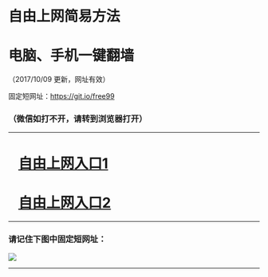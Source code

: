 ﻿# 自由上网简易方法

# 电脑、手机一键翻墙

（2017/10/09 更新，网址有效）

固定短网址：https://git.io/free99

### （微信如打不开，请转到浏览器打开）


***





# &nbsp;&nbsp; <a href="http://ft12037104.fwq-tz-1001.info/fwqtz01.html?t=100900118439 " target="_blank">自由上网入口1</a>
# &nbsp;&nbsp; <a href="http://ft2313313004.fwq-tz-1002.info/fwqtz02.html?t=1009001203 " target="_blank">自由上网入口2</a>
***

### 请记住下图中固定短网址：

<img src="https://s3-us-west-2.amazonaws.com/fwq-1001/yjfq-20170905okok.png" /> 


***

